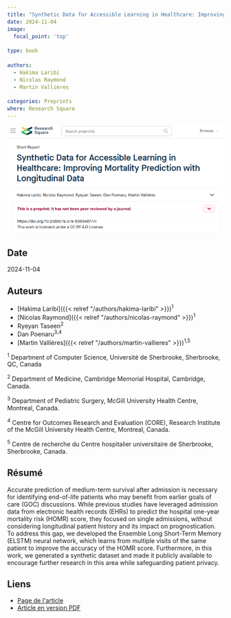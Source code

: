 ```yaml
---
title: "Synthetic Data for Accessible Learning in Healthcare: Improving Mortality Prediction with Longitudinal Data"
date: 2024-11-04
image:
  focal_point: 'top'

type: book

authors:
  - Hakima Laribi
  - Nicolas Raymond
  - Martin Vallières

categories: Preprints
where: Research Square
---
```


![arXiv](featured.png)

## Date

2024-11-04

## Auteurs

  - [Hakima Laribi]({{< relref "/authors/hakima-laribi" >}})<sup>1</sup>
  - [Nicolas Raymond]({{< relref "/authors/nicolas-raymond" >}})<sup>1</sup>
  - Ryeyan Taseen<sup>2</sup>
  - Dan Poenaru<sup>3,4</sup>
  - [Martin Vallières]({{< relref "/authors/martin-vallieres" >}})<sup>1,5</sup>

<sup>1</sup> Department of Computer Science, Université de Sherbrooke, Sherbrooke, QC, Canada

<sup>2</sup> Department of Medicine, Cambridge Memorial Hospital, Cambridge, Canada.

<sup>3</sup> Department of Pediatric Surgery, McGill University Health Centre, Montreal, Canada.

<sup>4</sup> Centre for Outcomes Research and Evaluation (CORE), Research Institute of the McGill University Health Centre, Montreal, Canada.

<sup>5</sup> Centre de recherche du Centre hospitalier universitaire de Sherbrooke, Sherbrooke, Canada.

## Résumé

Accurate prediction of medium-term survival after admission is necessary for identifying end-of-life patients who may benefit from earlier goals of care (GOC) discussions. While previous studies have leveraged admission data from electronic health records (EHRs) to predict the hospital one-year mortality risk (HOMR) score, they focused on single admissions, without considering longitudinal patient history and its impact on prognostication.  To address this gap, we developed the Ensemble Long Short-Term Memory (ELSTM) neural network, which learns from multiple visits of the same patient to improve the accuracy of the HOMR score. Furthermore, in this work, we generated a synthetic dataset and made it publicly available to encourage further research in this area while safeguarding patient privacy.

## Liens

  - [Page de l'article](https://www.researchsquare.com/article/rs-5363467/v1)
  - [Article en version PDF](https://www.researchsquare.com/article/rs-5363467/v1.pdf?c=1730707610000)
